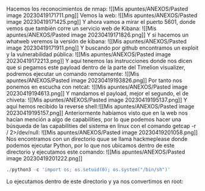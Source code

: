 Hacemos los reconocimientos de nmap:
![[Mis apuntes/ANEXOS/Pasted image 20230419171711.png]]
Vemos la web:
![[Mis apuntes/ANEXOS/Pasted image 20230419171425.png]]
Y ahora vamos a mirar el puerto 5601, donde vemos que también corre un servicio web de Kibana:
![[Mis apuntes/ANEXOS/Pasted image 20230419171826.png]]
Y si hacemos un whatweb veremos la versión de kibana:
![[Mis apuntes/ANEXOS/Pasted image 20230419171911.png]]
Y buscando por github encontramos un exploit y la vulnerabilidad pública:
![[Mis apuntes/ANEXOS/Pasted image 20230419172213.png]]
Y aquí tenemos las instrucciones donde nos dicen que si pegamos este payload dentro de la parte del Timelion visualizer, podremos ejecutar un comando remotamente:
![[Mis apuntes/ANEXOS/Pasted image 20230419193826.png]]
Por tanto nos ponemos en escucha con netcat:
![[Mis apuntes/ANEXOS/Pasted image 20230419194613.png]]
Y mandamos el payload, mejor el segundo, el de chiveta:
![[Mis apuntes/ANEXOS/Pasted image 20230419195137.png]]
Y aquí hemos recibido la reverse shell:![[Mis apuntes/ANEXOS/Pasted image 20230419195157.png]]
Anteriormente habíamos visto que en la web nos hacían mención a algo de capabilities, por lo que podemos hacer una búsqueda de las capabilities del sistema en linux con el comando getcap -r / 2>/dev/null:
![[Mis apuntes/ANEXOS/Pasted image 20230419201058.png]]
Nos encontramos con un directorio quue se llama hackmeplease donde podemos ejecutar Python, por lo que nos ubicamos dentro de este directorio y ejecutamos este comando:
![[Mis apuntes/ANEXOS/Pasted image 20230419201222.png]]
```python
./python3 -c 'import os; os.setuid(0); os.system("/bin/sh")'
```
Lo ejecutamos dentro de este directorio y ya nos convertimos en root:


